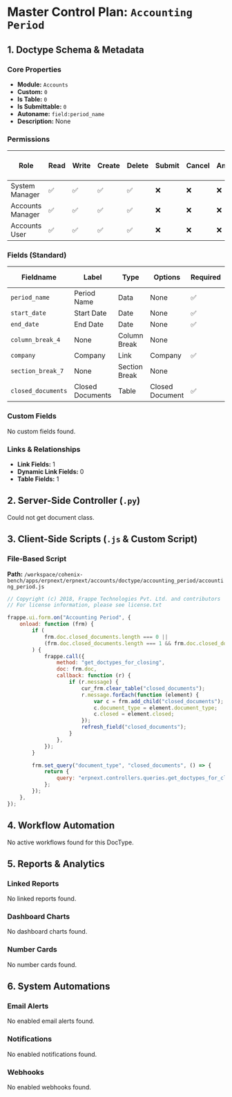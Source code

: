 # Master Control Plan: `Accounting Period`

## 1. Doctype Schema & Metadata

### Core Properties
- **Module:** `Accounts`
- **Custom:** `0`
- **Is Table:** `0`
- **Is Submittable:** `0`
- **Autoname:** `field:period_name`
- **Description:** None

### Permissions
| Role | Read | Write | Create | Delete | Submit | Cancel | Amend | Report | Import | Export | Print | Email | Share | Set User Perms |
|---|---|---|---|---|---|---|---|---|---|---|---|---|---|---|
| System Manager | ✅ | ✅ | ✅ | ✅ | ❌ | ❌ | ❌ | ✅ | ❌ | ✅ | ✅ | ✅ | ✅ | ❌ |
| Accounts Manager | ✅ | ✅ | ✅ | ✅ | ❌ | ❌ | ❌ | ✅ | ❌ | ✅ | ✅ | ✅ | ✅ | ❌ |
| Accounts User | ✅ | ✅ | ✅ | ✅ | ❌ | ❌ | ❌ | ✅ | ❌ | ✅ | ✅ | ✅ | ✅ | ❌ |


### Fields (Standard)
| Fieldname | Label | Type | Options | Required | Hidden | Read Only | Default | Description |
|---|---|---|---|---|---|---|---|---|
| `period_name` | Period Name | Data | None | ✅ |  |  | None | None |
| `start_date` | Start Date | Date | None | ✅ |  |  | None | None |
| `end_date` | End Date | Date | None | ✅ |  |  | None | None |
| `column_break_4` | None | Column Break | None |  |  |  | None | None |
| `company` | Company | Link | Company | ✅ |  |  | None | None |
| `section_break_7` | None | Section Break | None |  |  |  | None | None |
| `closed_documents` | Closed Documents | Table | Closed Document | ✅ |  |  | None | None |


### Custom Fields
No custom fields found.


### Links & Relationships
- **Link Fields:** 1
- **Dynamic Link Fields:** 0
- **Table Fields:** 1

## 2. Server-Side Controller (`.py`)
Could not get document class.


## 3. Client-Side Scripts (`.js` & Custom Script)
### File-Based Script
**Path:** `/workspace/cohenix-bench/apps/erpnext/erpnext/accounts/doctype/accounting_period/accounting_period.js`
```javascript
// Copyright (c) 2018, Frappe Technologies Pvt. Ltd. and contributors
// For license information, please see license.txt

frappe.ui.form.on("Accounting Period", {
	onload: function (frm) {
		if (
			frm.doc.closed_documents.length === 0 ||
			(frm.doc.closed_documents.length === 1 && frm.doc.closed_documents[0].document_type == undefined)
		) {
			frappe.call({
				method: "get_doctypes_for_closing",
				doc: frm.doc,
				callback: function (r) {
					if (r.message) {
						cur_frm.clear_table("closed_documents");
						r.message.forEach(function (element) {
							var c = frm.add_child("closed_documents");
							c.document_type = element.document_type;
							c.closed = element.closed;
						});
						refresh_field("closed_documents");
					}
				},
			});
		}

		frm.set_query("document_type", "closed_documents", () => {
			return {
				query: "erpnext.controllers.queries.get_doctypes_for_closing",
			};
		});
	},
});

```




## 4. Workflow Automation
No active workflows found for this DocType.


## 5. Reports & Analytics
### Linked Reports
No linked reports found.


### Dashboard Charts
No dashboard charts found.


### Number Cards
No number cards found.


## 6. System Automations
### Email Alerts
No enabled email alerts found.


### Notifications
No enabled notifications found.


### Webhooks
No enabled webhooks found.
